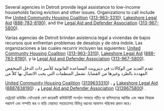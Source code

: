 <RenderIf language="default">
<!-- ### Eviction Prevention and Legal Assistance -->

Several agencies in Detroit provide legal assistance to low-income households facing eviction and other issues. Organizations to call include the [United Community Housing Coalition](https://www.uchcdetroit.org/) ([313-963-3310](tel:+1-313-963-3310)), [Lakeshore Legal Aid](https://lakeshorelegalaid.org/) ([888-783-8190](tel:+1-888-783-8190)), and the [Legal Aid and Defender Association](https://ladadetroit.org/) ([313-967-5800](tel:+1-313-967-5800)).

</RenderIf>

<RenderIf language="es">
<!-- ### Prevención del desalojo y asistencia legal -->

Varias agencias de Detroit brindan asistencia legal a viviendas de bajos recursos que enfrentan problemas de desalojo y de otra índole. Las organizaciones a las cuales recurrir incluyen las siguientes: [United Community Housing Coalition](https://www.uchcdetroit.org/) ([313-963-3310](tel:+1-313-963-3310)), [Lakeshore Legal Aid](https://lakeshorelegalaid.org/) ([888-783-8190](tel:+1-888-783-8190)), y la [Legal Aid and Defender Association](https://ladadetroit.org/) ([313-967-5800](tel:+1-313-967-5800)). 

</RenderIf>

<RenderIf language="ar">
<!-- ### منع الطرد والمساعدة القانونية -->

تقدم العديد من الوكالات في ديترويت المساعدة القانونية للأسر ذات الدخل المنخفض المهددة بالطرد وغيرها من القضايا. تشمل المنظمات التي يجب الاتصال بها كلاً من 

[United Community Housing Coalition](https://www.uchcdetroit.org/) ([3139633310](tel:+1-313-963-3310))
، و
[Lakeshore Legal Aid](https://lakeshorelegalaid.org/) ([8887838190](tel:+1-888-783-8190))
، و
[Legal Aid and Defender Association](https://ladadetroit.org/) ([3139675800](tel:+1-313-967-5800))
.

</RenderIf>

<RenderIf language="bn">
<!-- ### [ডেট্রয়েট হাউজিং নেটওয়ার্ক](https://detroitmi.gov/departments/buildings-safety-engineering-and-environmental-department) -->

ডেট্রয়েট হাউজিং নেটওয়ার্ক বেশ কয়েকটি কমিউনিটি সংগঠন সমন্বয়ে গঠিত যা বাসিন্দাদের আর্থিক এবং বন্ধক বিষয়ক পরামর্শ এবং সম্পত্তি কর ও বাড়ি মেরামত সহায়তাসহ বিভিন্ন ধরনের আবাসন পরিষেবা প্রদান করে।

</RenderIf>